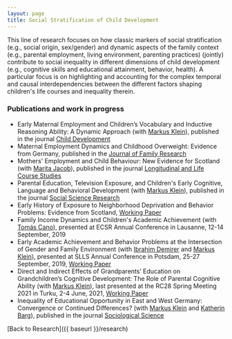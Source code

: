```yaml
---
layout: page
title: Social Stratification of Child Development
---
```


This line of research focuses on how classic markers of social stratification (e.g., social origin, sex/gender) and dynamic aspects of the family context (e.g., parental employment, living environment, parenting practices) (jointly) contribute to social inequality in different dimensions of child development (e.g., cognitive skills and educational attainment, behavior, health). A particular focus is on highlighting and accounting for the complex temporal and causal interdependencies between the different factors shaping children's life courses and inequality therein.

### Publications and work in progress
* Early Maternal Employment and Children’s Vocabulary and Inductive Reasoning Ability: A Dynamic Approach (with [Markus Klein](https://markusklein.co.uk/)), published in the journal [Child Development](http://onlinelibrary.wiley.com/doi/10.1111/cdev.12796/abstract)
* Maternal Employment Dynamics and Childhood Overweight: Evidence from Germany, published in the [Journal of Family Research](https://ubp.uni-bamberg.de/jfr/index.php/jfr/article/view/366/239)
* Mothers' Employment and Child Behaviour: New Evidence for Scotland (with [Marita Jacob](https://www.iss-wiso.uni-koeln.de/de/institut/personen/j/prof-dr-marita-jacob/)), published in the journal [Longitudinal and Life Course Studies](https://doi.org/10.1332/175795920X16057278409033)
* Parental Education, Television Exposure, and Children's Early Cognitive, Language and Behavioral Development (with [Markus Klein](https://markusklein.co.uk/)), published in the journal [Social Science Research](https://doi.org/10.1016/j.ssresearch.2019.102391)
* Early History of Exposure to Neighborhood Deprivation and Behavior Problems: Evidence from Scotland, [Working Paper](https://mfr.osf.io/render?url=https://osf.io/bj3fu/?action=download%26mode=render)
* Family Income Dynamics and Children's Academic Achievement (with [Tomás Cano](https://tomascano.eu)), presented at ECSR Annual Conference in Lausanne, 12-14 September, 2019
* Early Academic Achievement and Behavior Problems at the Intersection of Gender and Family Environment (with [Ibrahim Demirer](http://www.imvr.de/index.php?page=ibrahim-demirer) and [Markus Klein](https://markusklein.co.uk/)), presented at SLLS Annual Conference in Potsdam, 25-27 September, 2019, [Working Paper](https://osf.io/preprints/socarxiv/45z2u/download)
* Direct and Indirect Effects of Grandparents’ Education on Grandchildren’s Cognitive Development: The Role of Parental Cognitive Ability  (with [Markus Klein](https://markusklein.co.uk/)), last presented at the RC28 Spring Meeting 2021 in Turku, 2-4 June, 2021, [Working Paper](https://papers.ssrn.com/sol3/papers.cfm?abstract_id=3849818)
* Inequality of Educational Opportunity in East and West Germany: Convergence or Continued Differences? (with [Markus Klein](https://markusklein.co.uk/) and [Katherin Barg](https://socialsciences.exeter.ac.uk/education/staff/index.php?web_id=katherin_barg)), published in the journal [Sociological Science](https://doi.org/10.15195/v6.a1)


[Back to Research]({{ baseurl }}/research)

